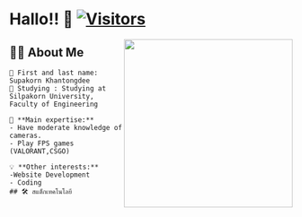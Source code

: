 # Hallo!! 👋 [![Visitors](https://visitor-badge.laobi.icu/badge?page_id=yourusername.yourusername)](https://github.com/yourusername)

<img align="right" src="https://media.giphy.com/media/L1R1tvI9svkIWwpVYr/giphy.gif" width="300">

## 🙋‍♂️ About Me

```text
🎯 First and last name: Supakorn Khantongdee
💼 Studying : Studying at Silpakorn University, Faculty of Engineering

🔧 **Main expertise:** 
- Have moderate knowledge of cameras.
- Play FPS games (VALORANT,CSGO)

💡 **Other interests:**
-Website Development
- Coding
## 🛠️ สแต็กเทคโนโลยี
